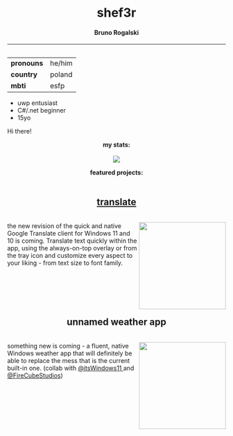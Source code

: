 <h1 align=center><b>shef3r</b></h1>
<h4 align=center>Bruno Rogalski</h4>

---
<table align=right>
    <tr>
        <td><b>pronouns</b></td>
        <td>he/him</td>
    </tr>
    <tr>
        <td><b>country</b></td>
        <td>poland</td>
    </tr>
    <tr>
        <td><b>mbti</b></td>
        <td>esfp</td>
    </tr>
</table>
<p align=left>
<ul>
    <li>uwp entusiast</li>
    <li>C#/.net beginner</li>
    <li>15yo</li>
 </ul>
</p>
<p>Hi there!</p>

<p align=center><b>my stats:</b><br><br>
<img src="https://github-readme-stats.vercel.app/api?username=shef3r&show_icons=true&theme=synthwave"></p>

<p align=center><b>featured projects:</b>
<br><br>
<p>
<h2 align=center><a href="/Translate">translate</a></h3><br>
<img align=right width=200 src="https://github.com/shef3r/Translate/blob/uwp-rewrite/Assets/SmallTile.scale-400.png?raw=true">
the new revision of the quick and native Google Translate client for Windows 11 and 10 is coming. Translate text quickly within the app, using the always-on-top overlay or from the tray icon and customize every aspect to your liking - from text size to font family.<br><br><br><br><br><br>
</p>
<p>
<h2 align=center><a>unnamed weather app</a></h3><br>
<img align=right width=200 src="https://em-content.zobj.net/source/microsoft-teams/337/question-mark_2753.png">
something new is coming - a fluent, native Windows weather app that will definitely be able to replace the mess that is the current built-in one. (collab with <a href="https://github.com/itsWindows11"> @itsWindows11 </a> and <a href="https://github.com/FireCubeStudios">@FireCubeStudios</a>)
</p>

</p>